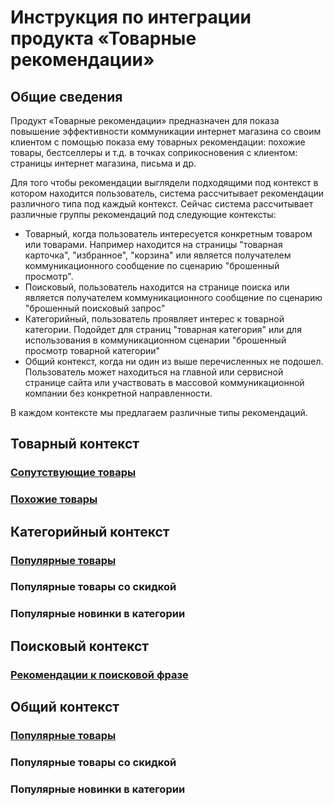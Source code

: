 # Инструкция по интеграции продукта «Товарные рекомендации»

## Общие сведения

Продукт «Товарные рекомендации» предназначен для показа повышение эффективности коммуникации интернет магазина со своим клиентом с помощью показа ему товарных рекомендации: похожие товары, бестселлеры и т.д. в точках соприкосновения с клиентом: страницы интернет магазина, письма и др.

Для того чтобы рекомендации выглядели подходящими под контекст в котором находится пользователь, система рассчитывает рекомендации различного типа под каждый контекст. Сейчас система рассчитывает различные группы рекомендаций под следующие контексты: 

* Товарный, когда пользователь интересуется конкретным товаром или товарами. Например находится на страницы "товарная карточка", "избранное", "корзина" или является получателем коммуникационного сообщение по сценарию "брошенный просмотр".
* Поисковый, пользователь находится на странице поиска или является получателем коммуникационного сообщение по сценарию "брошенный поисковый запрос"
* Категорийный, пользователь проявляет интерес к товарной категории. Подойдет для страниц "товарная категория" или для использования в коммуникационном сценарии "брошенный просмотр товарной категории"
* Общий контекст, когда ни один из выше перечисленных не подошел. Пользователь может находиться на главной или сервисной странице сайта или участвовать в массовой коммуникационной компании без конкретной направленности.

В каждом контексте мы предлагаем различные типы рекомендаций. 

## Товарный контекст

### [Сопутствующие товары](api-polucheniya-tovarnykh-rekomendacii.md#soputstvuyushie-tovary)

### [Похожие товары](api-polucheniya-tovarnykh-rekomendacii.md#pokhozhie-tovary)

## Категорийный контекст

### [Популярные товары](api-polucheniya-tovarnykh-rekomendacii.md#populyarnye-tovary-dlya-ekrana-tovarnoi-kategorii)

### Популярные товары со скидкой

### Популярные новинки в категории

## Поисковый контекст

### [Рекомендации к поисковой фразе](api-polucheniya-tovarnykh-rekomendacii.md#poiskovye-rekomendacii)

## Общий контекст

### [Популярные товары](api-polucheniya-tovarnykh-rekomendacii.md#populyarnye-tovary-dlya-glavnogo-ekrana)

### Популярные товары со скидкой

### Популярные новинки в категории





#### 







